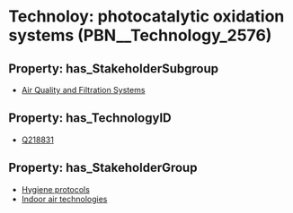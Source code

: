 # Technoloy: __photocatalytic oxidation systems__ (PBN__Technology_2576)

## Property: has_StakeholderSubgroup

* [Air Quality and Filtration Systems](PBN__TechSubgroup_76)

## Property: has_TechnologyID

* [Q218831](Q218831)

## Property: has_StakeholderGroup

* [Hygiene protocols](PBN__TechGroup_9)
* [Indoor air technologies](PBN__TechGroup_13)

